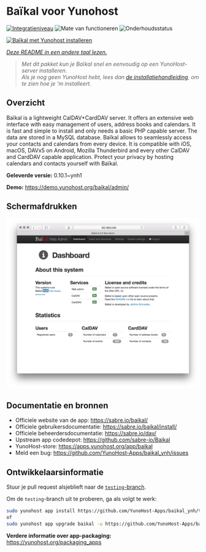 <!--
NB: Deze README is automatisch gegenereerd door <https://github.com/YunoHost/apps/tree/master/tools/readme_generator>
Hij mag NIET handmatig aangepast worden.
-->

# Baïkal voor Yunohost

[![Integratieniveau](https://apps.yunohost.org/badge/integration/baikal)](https://ci-apps.yunohost.org/ci/apps/baikal/)
![Mate van functioneren](https://apps.yunohost.org/badge/state/baikal)
![Onderhoudsstatus](https://apps.yunohost.org/badge/maintained/baikal)

[![Baïkal met Yunohost installeren](https://install-app.yunohost.org/install-with-yunohost.svg)](https://install-app.yunohost.org/?app=baikal)

*[Deze README in een andere taal lezen.](./ALL_README.md)*

> *Met dit pakket kun je Baïkal snel en eenvoudig op een YunoHost-server installeren.*  
> *Als je nog geen YunoHost hebt, lees dan [de installatiehandleiding](https://yunohost.org/install), om te zien hoe je 'm installeert.*

## Overzicht

Baïkal is a lightweight CalDAV+CardDAV server. It offers an extensive web interface with easy management of users, address books and calendars. It is fast and simple to install and only needs a basic PHP capable server. The data are stored in a MySQL database. Baïkal allows to seamlessly access your contacts and calendars from every device. It is compatible with iOS, macOS, DAVx5 on Android, Mozilla Thunderbird and every other CalDAV and CardDAV capable application. Protect your privacy by hosting calendars and contacts yourself with Baïkal.

**Geleverde versie:** 0.10.1~ynh1

**Demo:** <https://demo.yunohost.org/baikal/admin/>

## Schermafdrukken

![Schermafdrukken van Baïkal](./doc/screenshots/baikal-in-use.png)

## Documentatie en bronnen

- Officiele website van de app: <https://sabre.io/baikal/>
- Officiele gebruikersdocumentatie: <https://sabre.io/baikal/install/>
- Officiele beheerdersdocumentatie: <https://sabre.io/dav/>
- Upstream app codedepot: <https://github.com/sabre-io/Baikal>
- YunoHost-store: <https://apps.yunohost.org/app/baikal>
- Meld een bug: <https://github.com/YunoHost-Apps/baikal_ynh/issues>

## Ontwikkelaarsinformatie

Stuur je pull request alsjeblieft naar de [`testing`-branch](https://github.com/YunoHost-Apps/baikal_ynh/tree/testing).

Om de `testing`-branch uit te proberen, ga als volgt te werk:

```bash
sudo yunohost app install https://github.com/YunoHost-Apps/baikal_ynh/tree/testing --debug
of
sudo yunohost app upgrade baikal -u https://github.com/YunoHost-Apps/baikal_ynh/tree/testing --debug
```

**Verdere informatie over app-packaging:** <https://yunohost.org/packaging_apps>
